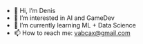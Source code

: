 - 👋 Hi, I’m Denis
- 👀 I’m interested in AI and GameDev
- 🌱 I’m currently learning ML + Data Science
- 📫 How to reach me: vabcax@gmail.com

<!---
darknesslake/darknesslake is a ✨ special ✨ repository because its `README.md` (this file) appears on your GitHub profile.
You can click the Preview link to take a look at your changes.
--->
